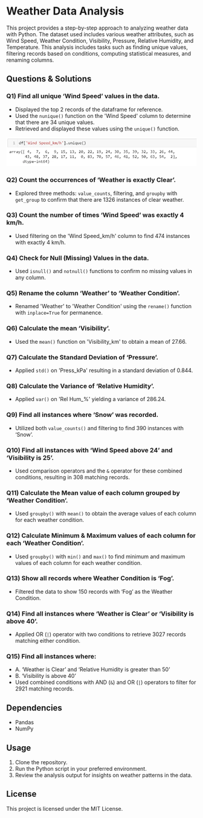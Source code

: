 # Weather Data Analysis

This project provides a step-by-step approach to analyzing weather data with Python. The dataset used includes various weather attributes, such as Wind Speed, Weather Condition, Visibility, Pressure, Relative Humidity, and Temperature. This analysis includes tasks such as finding unique values, filtering records based on conditions, computing statistical measures, and renaming columns.

## Questions & Solutions

### Q1) Find all unique ‘Wind Speed’ values in the data.
- Displayed the top 2 records of the dataframe for reference.
- Used the `nunique()` function on the 'Wind Speed' column to determine that there are 34 unique values.
- Retrieved and displayed these values using the `unique()` function.
  
![](https://raw.githubusercontent.com/sanmyyung/Weather-Dataset/refs/heads/main/Q1.webp)

### Q2) Count the occurrences of ‘Weather is exactly Clear’.
- Explored three methods: `value_counts`, filtering, and `groupby` with `get_group` to confirm that there are 1326 instances of clear weather.

### Q3) Count the number of times ‘Wind Speed’ was exactly 4 km/h.
- Used filtering on the 'Wind Speed_km/h' column to find 474 instances with exactly 4 km/h.

### Q4) Check for Null (Missing) Values in the data.
- Used `isnull()` and `notnull()` functions to confirm no missing values in any column.

### Q5) Rename the column ‘Weather’ to ‘Weather Condition’.
- Renamed 'Weather' to 'Weather Condition' using the `rename()` function with `inplace=True` for permanence.

### Q6) Calculate the mean ‘Visibility’.
- Used the `mean()` function on 'Visibility_km' to obtain a mean of 27.66.

### Q7) Calculate the Standard Deviation of ‘Pressure’.
- Applied `std()` on 'Press_kPa' resulting in a standard deviation of 0.844.

### Q8) Calculate the Variance of ‘Relative Humidity’.
- Applied `var()` on 'Rel Hum_%' yielding a variance of 286.24.

### Q9) Find all instances where ‘Snow’ was recorded.
- Utilized both `value_counts()` and filtering to find 390 instances with ‘Snow’.

### Q10) Find all instances with ‘Wind Speed above 24’ and ‘Visibility is 25’.
- Used comparison operators and the `&` operator for these combined conditions, resulting in 308 matching records.

### Q11) Calculate the Mean value of each column grouped by ‘Weather Condition’.
- Used `groupby()` with `mean()` to obtain the average values of each column for each weather condition.

### Q12) Calculate Minimum & Maximum values of each column for each ‘Weather Condition’.
- Used `groupby()` with `min()` and `max()` to find minimum and maximum values of each column for each weather condition.

### Q13) Show all records where Weather Condition is ‘Fog’.
- Filtered the data to show 150 records with ‘Fog’ as the Weather Condition.

### Q14) Find all instances where ‘Weather is Clear’ or ‘Visibility is above 40’.
- Applied OR (`|`) operator with two conditions to retrieve 3027 records matching either condition.

### Q15) Find all instances where:
  - A. ‘Weather is Clear’ and ‘Relative Humidity is greater than 50’
  - B. ‘Visibility is above 40’
- Used combined conditions with AND (`&`) and OR (`|`) operators to filter for 2921 matching records.

## Dependencies
- Pandas
- NumPy

## Usage
1. Clone the repository.
2. Run the Python script in your preferred environment.
3. Review the analysis output for insights on weather patterns in the data.

## License
This project is licensed under the MIT License.
